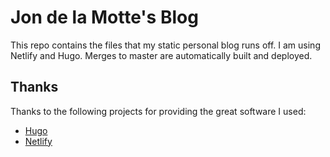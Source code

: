 # Jon de la Motte's Blog

This repo contains the files that my static personal blog runs off. I am using
Netlify and Hugo. Merges to master are automatically built and deployed.

## Thanks

Thanks to the following projects for providing the great software I used:

- [Hugo](https://gohugo.io/)
- [Netlify](https://www.netlify.com/)
